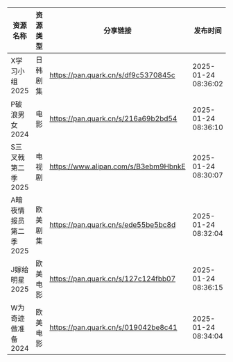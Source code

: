 | 资源名称          | 资源类型 | 分享链接                                 | 发布时间                |
| ------------- | ---- | ------------------------------------ | ------------------- |
| X学习小组2025     | 日韩剧集 | https://pan.quark.cn/s/df9c5370845c  | 2025-01-24 08:36:02 |
| P破浪男女2024     | 电影   | https://pan.quark.cn/s/216a69b2bd54  | 2025-01-24 08:36:10 |
| S三叉戟第二季2025   | 电视剧  | https://www.alipan.com/s/B3ebm9HbnkE | 2025-01-24 08:30:07 |
| A暗夜情报员第二季2025 | 欧美剧集 | https://pan.quark.cn/s/ede55be5bc8d  | 2025-01-24 08:32:04 |
| J嫁给明星2025     | 欧美电影 | https://pan.quark.cn/s/127c124fbb07  | 2025-01-24 08:36:15 |
| W为奇迹做准备2024   | 欧美电影 | https://pan.quark.cn/s/019042be8c41  | 2025-01-24 08:34:04 |
